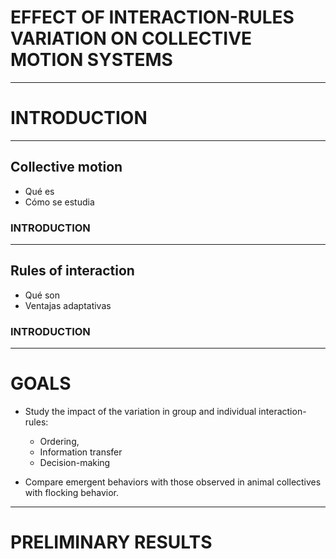 # EFFECT OF INTERACTION-RULES VARIATION ON COLLECTIVE MOTION SYSTEMS

---

# INTRODUCTION

---

## Collective motion
- Qué es
- Cómo se estudia


### INTRODUCTION
---
## Rules of interaction
- Qué son
- Ventajas adaptativas

### INTRODUCTION
---

# GOALS
- Study the impact of the variation in group and individual interaction-rules:
    - Ordering,
    - Information transfer
    - Decision-making

- Compare emergent behaviors with those observed in animal collectives with flocking behavior.


---

# PRELIMINARY RESULTS
